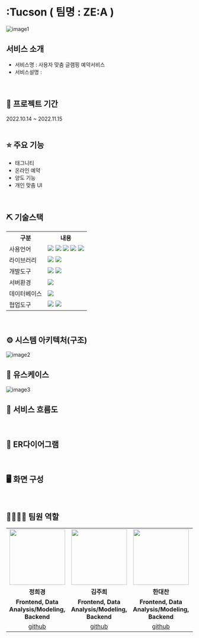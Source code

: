 # :Tucson ( 팀명 : ZE:A )
![image1](https://user-images.githubusercontent.com/76809668/203181586-712a0385-0326-4fba-94d5-87e4ba66d0b8.png)

## 서비스 소개
* 서비스명 : 사용자 맞춤 글램핑 예약서비스
* 서비스설명 :
<br>

## 📅 프로젝트 기간
2022.10.14 ~ 2022.11.15
<br><br>

## ⭐ 주요 기능
* 태그니티
* 온라인 예약
* 양도 기능
* 개인 맞춤 UI
<br>

## ⛏ 기술스택
<table>
    <tr>
        <th>구분</th>
        <th>내용</th>
    </tr>
    <tr>
        <td>사용언어</td>
        <td>
            <img src="https://img.shields.io/badge/Java-007396?style=for-the-badge&logo=java&logoColor=white"/>
            <img src="https://img.shields.io/badge/HTML-E34F26?style=for-the-badge&logo=HTML5&logoColor=white"/>
            <img src="https://img.shields.io/badge/CSS-1572B6?style=for-the-badge&logo=CSS3&logoColor=white"/>
            <img src="https://img.shields.io/badge/JavaScript-F7DF1E?style=for-the-badge&logo=JavaScript&logoColor=white"/>
            <img src="https://img.shields.io/badge/Jquery-0769AD?style=for-the-badge&logo=Jquery&logoColor=white"/>
        </td>
    </tr>
    <tr>
        <td>라이브러리</td>
        <td>
            <img src="https://img.shields.io/badge/BootStrap-7952B3?style=for-the-badge&logo=BootStrap&logoColor=white"/>
            <img src="https://img.shields.io/badge/KakaoMap-FFCD00?style=for-the-badge&logo=Kakao&logoColor=white"/>
        </td>
    </tr>
    <tr>
        <td>개발도구</td>
        <td>
            <img src="https://img.shields.io/badge/Eclipse-2C2255?style=for-the-badge&logo=Eclipse&logoColor=white"/> 
            <img src="https://img.shields.io/badge/VSCode-007ACC?style=for-the-badge&logo=VisualStudioCode&logoColor=white"/>
        </td>
    </tr>
    <tr>
        <td>서버환경</td>
        <td>
            <img src="https://img.shields.io/badge/Apache Tomcat-D22128?style=for-the-badge&logo=Apache Tomcat&logoColor=white"/>
        </td>
    </tr>
    <tr>
        <td>데이터베이스</td>
        <td>
            <img src="https://img.shields.io/badge/Oracle-F80000?style=for-the-badge&logo=Oracle&logoColor=white"/>
        </td>
    </tr>
    <tr>
        <td>협업도구</td>
        <td>
            <img src="https://img.shields.io/badge/Git-F05032?style=for-the-badge&logo=Git&logoColor=white"/>
            <img src="https://img.shields.io/badge/GitHub-181717?style=for-the-badge&logo=GitHub&logoColor=white"/>
        </td>
    </tr>
</table>
<br>

## ⚙ 시스템 아키텍처(구조)
![image2](https://user-images.githubusercontent.com/76809668/203182260-2167ea47-cd04-4435-9ebe-563a88e1853f.png)
<br>


## 📌 유스케이스
![image3](https://user-images.githubusercontent.com/76809668/203182706-60fb7292-7311-4eed-809f-f7c2f8526cc3.png)
<br>

## 📌 서비스 흐름도

<br>

## 📌 ER다이어그램

<br>

## 🖥 화면 구성

<br>

## 👨‍👩‍👦‍👦 팀원 역할
<table>
  <tr>
    <td align="center"><img src="https://user-images.githubusercontent.com/76809668/203226659-e62041d3-9921-4a6f-99a6-d79e9b09baf0.png" width="150" height="150"/></td>
    <td align="center"><img src="https://user-images.githubusercontent.com/76809668/203226690-599d086f-4d2a-44be-bcf0-6dd3778ed91a.png" width="150" height="150"/></td>
    <td align="center"><img src="https://user-images.githubusercontent.com/76809668/203226732-ba16c49a-af86-4573-9e46-d7b504bfc541.png" width="150" height="150"/></td>
    <td align="center"><img src="https://user-images.githubusercontent.com/76809668/203226768-d6876ed4-be99-4be2-96a2-06e253ba90e1.png" width="150" height="150"/></td>
    <td align="center"><img src="https://user-images.githubusercontent.com/76809668/203226783-4f3b3762-ba89-425f-8852-fa462f443422.png" width="150" height="150"/></td>
  </tr>
  <tr>
    <td align="center"><strong>정희경</strong></td>
    <td align="center"><strong>김주희</strong></td>
    <td align="center"><strong>한대찬</strong></td>
    <td align="center"><strong>정준석</strong></td>
    <td align="center"><strong>서창국</strong></td>
  </tr>
  <tr>
    <td align="center"><b>Frontend, Data Analysis/Modeling, Backend</b></td>
    <td align="center"><b>Frontend, Data Analysis/Modeling, Backend</b></td>
    <td align="center"><b>Frontend, Data Analysis/Modeling, Backend</b></td>
    <td align="center"><b>Frontend, Data Analysis/Modeling, Backend</b></td>
    <td align="center"><b>Frontend, Data Analysis/Modeling, Backend</b></td>
  </tr>
  <tr>
    <td align="center"><a href="https://github.com/huigyeongjeong" target='_blank'>github</a></td>
    <td align="center"><a href="https://github.com/99wise" target='_blank'>github</a></td>
    <td align="center"><a href="https://github.com/han-dae" target='_blank'>github</a></td>
    <td align="center"><a href="https://github.com/jungjunsuk" target='_blank'>github</a></td>
    <td align="center"><a href="https://github.com/seochangguk" target='_blank'>github</a></td>
  </tr>
</table>



